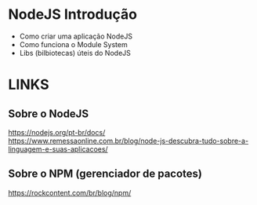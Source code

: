 # NodeJS Introdução

- Como criar uma aplicação NodeJS
- Como funciona o Module System
- Libs (bilbiotecas) úteis do NodeJS

# LINKS

## Sobre o NodeJS
https://nodejs.org/pt-br/docs/
https://www.remessaonline.com.br/blog/node-js-descubra-tudo-sobre-a-linguagem-e-suas-aplicacoes/

## Sobre o NPM (gerenciador de pacotes)
https://rockcontent.com/br/blog/npm/




